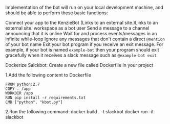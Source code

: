 Implementation of the bot will run on your local development machine, and should be able to perform these basic functions:

Connect your app to the KenzieBot (Links to an external site.)Links to an external site. workspace as a bot user
Send a message to a channel announcing that it is online
Wait for and process events/messages in an infinite while-loop
Ignore any messages that don't contain a direct `@mention` of your bot name
Exit your bot program if you receive an exit message.  For example, if your bot is named `example-bot` then your program should exit gracefully when it receives a slack message such as `@example-bot exit`

Dockerize Salckbot:
 Create a new file called Dockerfile in your project

1.Add the following content to Dockerfile 

    FROM python:2.7
    COPY . /app
    WORKDIR /app
    RUN pip install -r requirements.txt
    CMD ["python", "kbot.py"]

2.Run the following command:
    docker build . -t slackbot
    docker run -it slackbot
